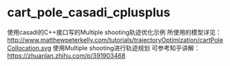 # cart_pole_casadi_cplusplus
使用casadi的C++接口写的Multiple shooting轨迹优化示例
所使用的模型详见：http://www.matthewpeterkelly.com/tutorials/trajectoryOptimization/cartPoleCollocation.svg
使用Multiple shooting进行轨迹规划
可参考知乎讲解：https://zhuanlan.zhihu.com/p/391903468
